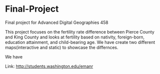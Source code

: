 # Final-Project
Final project for Advanced Digital Geographies 458

This project focuses on the fertility rate difference between Pierce County and King County and looks at fertility based on nativity, foreign-born, education attainment, and child-bearing age. We have create two different maps(interactive and static) to showcase the differnces.

We have


Link: http://students.washington.edu/emanr
